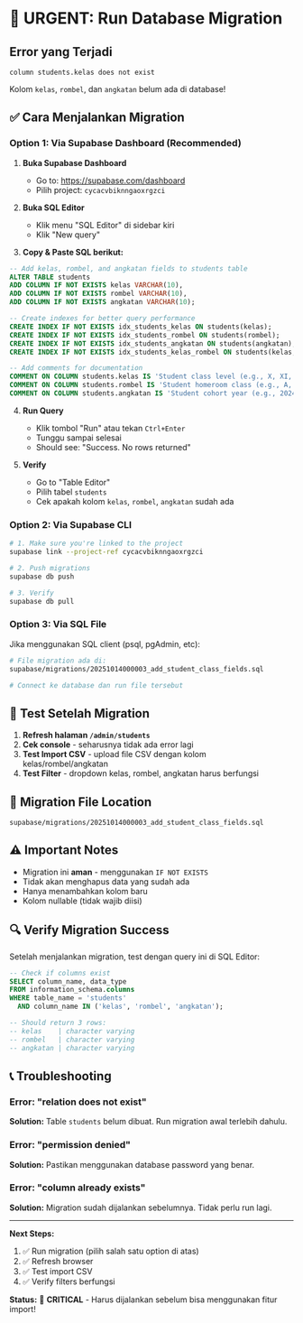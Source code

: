 # 🚨 URGENT: Run Database Migration

## Error yang Terjadi

```
column students.kelas does not exist
```

Kolom `kelas`, `rombel`, dan `angkatan` belum ada di database!

## ✅ Cara Menjalankan Migration

### Option 1: Via Supabase Dashboard (Recommended)

1. **Buka Supabase Dashboard**
   - Go to: https://supabase.com/dashboard
   - Pilih project: `cycacvbiknngaoxrgzci`

2. **Buka SQL Editor**
   - Klik menu "SQL Editor" di sidebar kiri
   - Klik "New query"

3. **Copy & Paste SQL berikut:**

```sql
-- Add kelas, rombel, and angkatan fields to students table
ALTER TABLE students
ADD COLUMN IF NOT EXISTS kelas VARCHAR(10),
ADD COLUMN IF NOT EXISTS rombel VARCHAR(10),
ADD COLUMN IF NOT EXISTS angkatan VARCHAR(10);

-- Create indexes for better query performance
CREATE INDEX IF NOT EXISTS idx_students_kelas ON students(kelas);
CREATE INDEX IF NOT EXISTS idx_students_rombel ON students(rombel);
CREATE INDEX IF NOT EXISTS idx_students_angkatan ON students(angkatan);
CREATE INDEX IF NOT EXISTS idx_students_kelas_rombel ON students(kelas, rombel);

-- Add comments for documentation
COMMENT ON COLUMN students.kelas IS 'Student class level (e.g., X, XI, XII)';
COMMENT ON COLUMN students.rombel IS 'Student homeroom class (e.g., A, B, C)';
COMMENT ON COLUMN students.angkatan IS 'Student cohort year (e.g., 2024, 2025)';
```

4. **Run Query**
   - Klik tombol "Run" atau tekan `Ctrl+Enter`
   - Tunggu sampai selesai
   - Should see: "Success. No rows returned"

5. **Verify**
   - Go to "Table Editor"
   - Pilih tabel `students`
   - Cek apakah kolom `kelas`, `rombel`, `angkatan` sudah ada

### Option 2: Via Supabase CLI

```bash
# 1. Make sure you're linked to the project
supabase link --project-ref cycacvbiknngaoxrgzci

# 2. Push migrations
supabase db push

# 3. Verify
supabase db pull
```

### Option 3: Via SQL File

Jika menggunakan SQL client (psql, pgAdmin, etc):

```bash
# File migration ada di:
supabase/migrations/20251014000003_add_student_class_fields.sql

# Connect ke database dan run file tersebut
```

## 🧪 Test Setelah Migration

1. **Refresh halaman `/admin/students`**
2. **Cek console** - seharusnya tidak ada error lagi
3. **Test Import CSV** - upload file CSV dengan kolom kelas/rombel/angkatan
4. **Test Filter** - dropdown kelas, rombel, angkatan harus berfungsi

## 📝 Migration File Location

```
supabase/migrations/20251014000003_add_student_class_fields.sql
```

## ⚠️ Important Notes

- Migration ini **aman** - menggunakan `IF NOT EXISTS`
- Tidak akan menghapus data yang sudah ada
- Hanya menambahkan kolom baru
- Kolom nullable (tidak wajib diisi)

## 🔍 Verify Migration Success

Setelah menjalankan migration, test dengan query ini di SQL Editor:

```sql
-- Check if columns exist
SELECT column_name, data_type
FROM information_schema.columns
WHERE table_name = 'students'
  AND column_name IN ('kelas', 'rombel', 'angkatan');

-- Should return 3 rows:
-- kelas    | character varying
-- rombel   | character varying
-- angkatan | character varying
```

## 📞 Troubleshooting

### Error: "relation does not exist"

**Solution:** Table `students` belum dibuat. Run migration awal terlebih dahulu.

### Error: "permission denied"

**Solution:** Pastikan menggunakan database password yang benar.

### Error: "column already exists"

**Solution:** Migration sudah dijalankan sebelumnya. Tidak perlu run lagi.

---

**Next Steps:**

1. ✅ Run migration (pilih salah satu option di atas)
2. ✅ Refresh browser
3. ✅ Test import CSV
4. ✅ Verify filters berfungsi

**Status:** 🔴 **CRITICAL** - Harus dijalankan sebelum bisa menggunakan fitur import!
